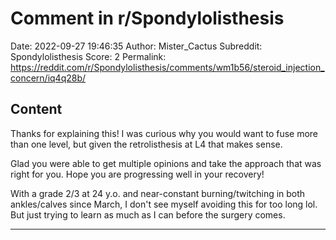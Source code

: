 # Comment in r/Spondylolisthesis

Date: 2022-09-27 19:46:35
Author: Mister_Cactus
Subreddit: Spondylolisthesis
Score: 2
Permalink: https://reddit.com/r/Spondylolisthesis/comments/wm1b56/steroid_injection_concern/iq4q28b/

## Content

Thanks for explaining this! I was curious why you would want to fuse more than one level, but given the retrolisthesis at L4 that makes sense.

Glad you were able to get multiple opinions and take the approach that was right for you. Hope you are progressing well in your recovery!

With a grade 2/3 at 24 y.o. and near-constant burning/twitching in both ankles/calves since March, I don't see myself avoiding this for too long lol. But just trying to learn as much as I can before the surgery comes.

---
